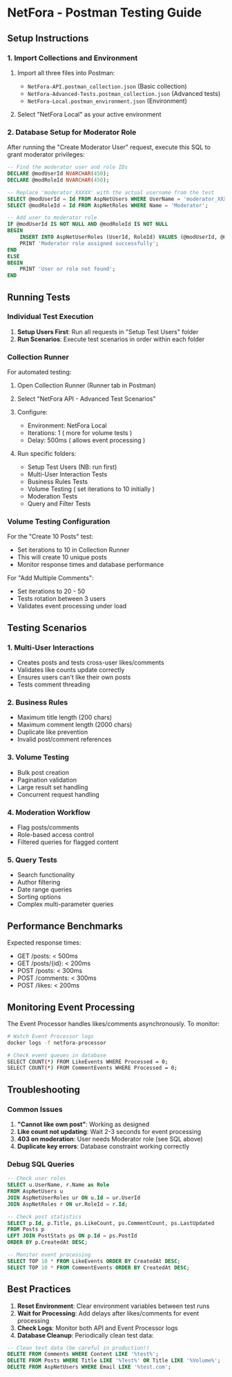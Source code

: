 # NetFora - Postman Testing Guide

## Setup Instructions

### 1. Import Collections and Environment

1. Import all three files into Postman:
   - `NetFora-API.postman_collection.json` (Basic collection)
   - `NetFora-Advanced-Tests.postman_collection.json` (Advanced tests)
   - `NetFora-Local.postman_environment.json` (Environment)

2. Select "NetFora Local" as your active environment

### 2. Database Setup for Moderator Role

After running the "Create Moderator User" request, execute this SQL to grant moderator privileges:

```sql
-- Find the moderator user and role IDs
DECLARE @modUserId NVARCHAR(450);
DECLARE @modRoleId NVARCHAR(450);

-- Replace 'moderator_XXXXX' with the actual username from the test
SELECT @modUserId = Id FROM AspNetUsers WHERE UserName = 'moderator_XXXXX';
SELECT @modRoleId = Id FROM AspNetRoles WHERE Name = 'Moderator';

-- Add user to moderator role
IF @modUserId IS NOT NULL AND @modRoleId IS NOT NULL
BEGIN
    INSERT INTO AspNetUserRoles (UserId, RoleId) VALUES (@modUserId, @modRoleId);
    PRINT 'Moderator role assigned successfully';
END
ELSE
BEGIN
    PRINT 'User or role not found';
END
```

## Running Tests

### Individual Test Execution

1. **Setup Users First**: Run all requests in "Setup Test Users" folder
2. **Run Scenarios**: Execute test scenarios in order within each folder

### Collection Runner

For automated testing:

1. Open Collection Runner (Runner tab in Postman)

2. Select "NetFora API - Advanced Test Scenarios"

3. Configure:
   - Environment: NetFora Local
   - Iterations: 1 ( more for volume tests )
   - Delay: 500ms ( allows event processing )

4. Run specific folders:
   - Setup Test Users (NB: run first)
   - Multi-User Interaction Tests
   - Business Rules Tests
   - Volume Testing ( set iterations to 10 initially )
   - Moderation Tests
   - Query and Filter Tests

### Volume Testing Configuration

For the "Create 10 Posts" test:
- Set iterations to 10 in Collection Runner
- This will create 10 unique posts
- Monitor response times and database performance

For "Add Multiple Comments":
- Set iterations to 20 - 50
- Tests rotation between 3 users
- Validates event processing under load

## Testing Scenarios

### 1. Multi-User Interactions
- Creates posts and tests cross-user likes/comments
- Validates like counts update correctly
- Ensures users can't like their own posts
- Tests comment threading

### 2. Business Rules
- Maximum title length (200 chars)
- Maximum comment length (2000 chars)
- Duplicate like prevention
- Invalid post/comment references

### 3. Volume Testing
- Bulk post creation
- Pagination validation
- Large result set handling
- Concurrent request handling

### 4. Moderation Workflow
- Flag posts/comments
- Role-based access control
- Filtered queries for flagged content

### 5. Query Tests
- Search functionality
- Author filtering
- Date range queries
- Sorting options
- Complex multi-parameter queries

## Performance Benchmarks

Expected response times:
- GET /posts: < 500ms
- GET /posts/{id}: < 200ms
- POST /posts: < 300ms
- POST /comments: < 300ms
- POST /likes: < 200ms

## Monitoring Event Processing

The Event Processor handles likes/comments asynchronously. To monitor:

```bash
# Watch Event Processor logs
docker logs -f netfora-processor

# Check event queues in database
SELECT COUNT(*) FROM LikeEvents WHERE Processed = 0;
SELECT COUNT(*) FROM CommentEvents WHERE Processed = 0;
```

## Troubleshooting

### Common Issues

1. **"Cannot like own post"**: Working as designed
2. **Like count not updating**: Wait 2-3 seconds for event processing
3. **403 on moderation**: User needs Moderator role (see SQL above)
4. **Duplicate key errors**: Database constraint working correctly

### Debug SQL Queries

```sql
-- Check user roles
SELECT u.UserName, r.Name as Role
FROM AspNetUsers u
JOIN AspNetUserRoles ur ON u.Id = ur.UserId
JOIN AspNetRoles r ON ur.RoleId = r.Id;

-- Check post statistics
SELECT p.Id, p.Title, ps.LikeCount, ps.CommentCount, ps.LastUpdated
FROM Posts p
LEFT JOIN PostStats ps ON p.Id = ps.PostId
ORDER BY p.CreatedAt DESC;

-- Monitor event processing
SELECT TOP 10 * FROM LikeEvents ORDER BY CreatedAt DESC;
SELECT TOP 10 * FROM CommentEvents ORDER BY CreatedAt DESC;
```

## Best Practices

1. **Reset Environment**: Clear environment variables between test runs
2. **Wait for Processing**: Add delays after likes/comments for event processing
3. **Check Logs**: Monitor both API and Event Processor logs
4. **Database Cleanup**: Periodically clean test data:

```sql
-- Clean test data (be careful in production!)
DELETE FROM Comments WHERE Content LIKE '%test%';
DELETE FROM Posts WHERE Title LIKE '%Test%' OR Title LIKE '%Volume%';
DELETE FROM AspNetUsers WHERE Email LIKE '%test.com';
```
